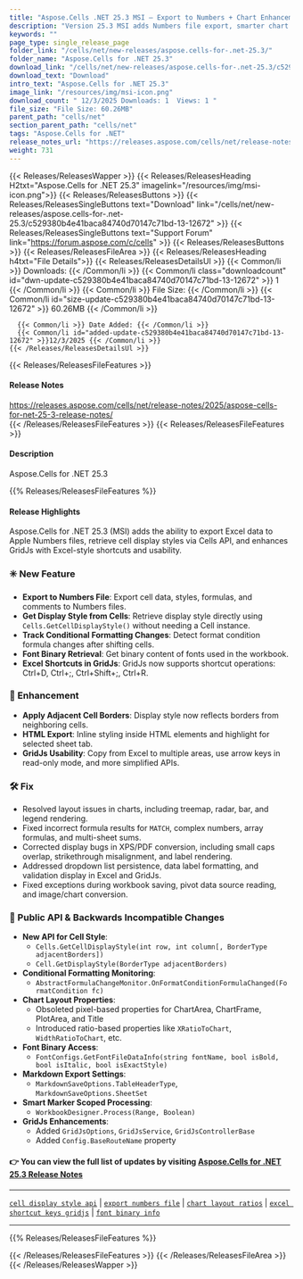 ```yaml
---
title: "Aspose.Cells .NET 25.3 MSI – Export to Numbers + Chart Enhancements"
description: "Version 25.3 MSI adds Numbers file export, smarter chart layout APIs, cell display style access, and Excel-style keyboard shortcuts in GridJs."
keywords: ""
page_type: single_release_page
folder_link: "/cells/net/new-releases/aspose.cells-for-.net-25.3/"
folder_name: "Aspose.Cells for .NET 25.3"
download_link: "/cells/net/new-releases/aspose.cells-for-.net-25.3/c529380b4e41baca84740d70147c71bd-13-12672"
download_text: "Download"
intro_text: "Aspose.Cells for .NET 25.3"
image_link: "/resources/img/msi-icon.png"
download_count: " 12/3/2025 Downloads: 1  Views: 1 "
file_size: "File Size: 60.26MB"
parent_path: "cells/net"
section_parent_path: "cells/net"
tags: "Aspose.Cells for .NET"
release_notes_url: "https://releases.aspose.com/cells/net/release-notes/2025/aspose-cells-for-net-25-3-release-notes/"
weight: 731
---
```


{{< Releases/ReleasesWapper >}}
  {{< Releases/ReleasesHeading H2txt="Aspose.Cells for .NET 25.3" imagelink="/resources/img/msi-icon.png">}}
  {{< Releases/ReleasesButtons >}}
    {{< Releases/ReleasesSingleButtons text="Download" link="/cells/net/new-releases/aspose.cells-for-.net-25.3/c529380b4e41baca84740d70147c71bd-13-12672" >}}
    {{< Releases/ReleasesSingleButtons text="Support Forum" link="https://forum.aspose.com/c/cells" >}}
  {{< Releases/ReleasesButtons >}}
  {{< Releases/ReleasesFileArea >}}
    {{< Releases/ReleasesHeading h4txt="File Details">}}
    {{< Releases/ReleasesDetailsUl >}}
      {{< Common/li >}} Downloads: {{< /Common/li >}}
      {{< Common/li class="downloadcount" id="dwn-update-c529380b4e41baca84740d70147c71bd-13-12672" >}} 1 {{< /Common/li >}}
      {{< Common/li >}} File Size: {{< /Common/li >}}
      {{< Common/li id="size-update-c529380b4e41baca84740d70147c71bd-13-12672" >}} 60.26MB {{< /Common/li >}}

      {{< Common/li >}} Date Added: {{< /Common/li >}}
      {{< Common/li id="added-update-c529380b4e41baca84740d70147c71bd-13-12672" >}}12/3/2025 {{< /Common/li >}}
    {{< /Releases/ReleasesDetailsUl >}}

  {{< Releases/ReleasesFileFeatures >}}
      <h4>Release Notes</h4><div><a href='https://releases.aspose.com/cells/net/release-notes/2025/aspose-cells-for-net-25-3-release-notes/'>https://releases.aspose.com/cells/net/release-notes/2025/aspose-cells-for-net-25-3-release-notes/</a></div>
  {{< /Releases/ReleasesFileFeatures >}}
  {{< Releases/ReleasesFileFeatures >}}
      <h4>Description</h4><div class="HTMLDescription">Aspose.Cells for .NET 25.3</div>

{{% Releases/ReleasesFileFeatures %}}

#### Release Highlights

Aspose.Cells for .NET 25.3 (MSI) adds the ability to export Excel data to Apple Numbers files, retrieve cell display styles via Cells API, and enhances GridJs with Excel-style shortcuts and usability.

### ✳️ New Feature

- **Export to Numbers File**: Export cell data, styles, formulas, and comments to Numbers files.
- **Get Display Style from Cells**: Retrieve display style directly using `Cells.GetCellDisplayStyle()` without needing a Cell instance.
- **Track Conditional Formatting Changes**: Detect format condition formula changes after shifting cells.
- **Font Binary Retrieval**: Get binary content of fonts used in the workbook.
- **Excel Shortcuts in GridJs**: GridJs now supports shortcut operations: Ctrl+D, Ctrl+;, Ctrl+Shift+;, Ctrl+R.

### 🔧 Enhancement

- **Apply Adjacent Cell Borders**: Display style now reflects borders from neighboring cells.
- **HTML Export**: Inline styling inside HTML elements and highlight for selected sheet tab.
- **GridJs Usability**: Copy from Excel to multiple areas, use arrow keys in read-only mode, and more simplified APIs.

### 🛠 Fix

- Resolved layout issues in charts, including treemap, radar, bar, and legend rendering.
- Fixed incorrect formula results for `MATCH`, complex numbers, array formulas, and multi-sheet sums.
- Corrected display bugs in XPS/PDF conversion, including small caps overlap, strikethrough misalignment, and label rendering.
- Addressed dropdown list persistence, data label formatting, and validation display in Excel and GridJs.
- Fixed exceptions during workbook saving, pivot data source reading, and image/chart conversion.

### 🔁 Public API & Backwards Incompatible Changes

- **New API for Cell Style**:  
  - `Cells.GetCellDisplayStyle(int row, int column[, BorderType adjacentBorders])`  
  - `Cell.GetDisplayStyle(BorderType adjacentBorders)`
- **Conditional Formatting Monitoring**:  
  - `AbstractFormulaChangeMonitor.OnFormatConditionFormulaChanged(FormatCondition fc)`
- **Chart Layout Properties**:  
  - Obsoleted pixel-based properties for ChartArea, ChartFrame, PlotArea, and Title  
  - Introduced ratio-based properties like `XRatioToChart`, `WidthRatioToChart`, etc.
- **Font Binary Access**:  
  - `FontConfigs.GetFontFileDataInfo(string fontName, bool isBold, bool isItalic, bool isExactStyle)`
- **Markdown Export Settings**:  
  - `MarkdownSaveOptions.TableHeaderType`, `MarkdownSaveOptions.SheetSet`
- **Smart Marker Scoped Processing**:  
  - `WorkbookDesigner.Process(Range, Boolean)`
- **GridJs Enhancements**:  
  - Added `GridJsOptions`, `GridJsService`, `GridJsControllerBase`  
  - Added `Config.BaseRouteName` property

#### 👉 You can view the full list of updates by visiting [Aspose.Cells for .NET 25.3 Release Notes](https://releases.aspose.com/cells/net/release-notes/2025/aspose-cells-for-net-25-3-release-notes/)

---

[`cell display style api`](https://search.aspose.com/q/cell-display-style-api.html) | [`export numbers file`](https://search.aspose.com/q/export-numbers-file.html) | [`chart layout ratios`](https://search.aspose.com/q/chart-layout-ratios.html) | [`excel shortcut keys gridjs`](https://search.aspose.com/q/excel-shortcut-keys-gridjs.html) | [`font binary info`](https://search.aspose.com/q/font-binary-info.html)

---

{{% Releases/ReleasesFileFeatures %}}

  {{< /Releases/ReleasesFileFeatures >}}
 {{< /Releases/ReleasesFileArea >}}
{{< /Releases/ReleasesWapper >}}


